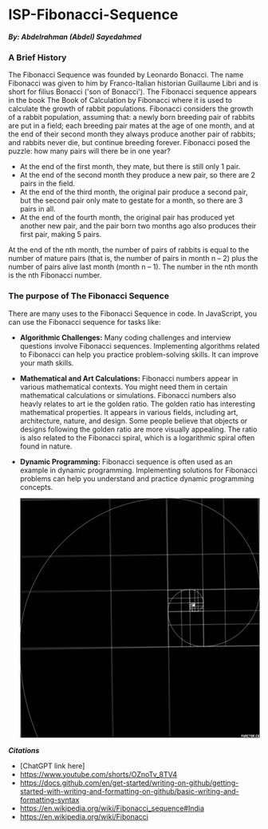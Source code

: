 # ISP-Fibonacci-Sequence
***By: Abdelrahman (Abdel) Sayedahmed***

### A Brief History

The Fibonacci Sequence was founded by Leonardo Bonacci. The name Fibonacci was given to him by Franco-Italian historian Guillaume Libri and is short for filius Bonacci ('son of Bonacci'). The Fibonacci sequence appears in the book The Book of Calculation by Fibonacci where it is used to calculate the growth of rabbit populations. Fibonacci considers the growth of a rabbit population, assuming that: a newly born breeding pair of rabbits are put in a field; each breeding pair mates at the age of one month, and at the end of their second month they always produce another pair of rabbits; and rabbits never die, but continue breeding forever. Fibonacci posed the puzzle: how many pairs will there be in one year? 

- At the end of the first month, they mate, but there is still only 1 pair.
- At the end of the second month they produce a new pair, so there are 2 pairs in the field.
- At the end of the third month, the original pair produce a second pair, but the second pair only mate to gestate for a month, so there are 3 pairs in all.
- At the end of the fourth month, the original pair has produced yet another new pair, and the pair born two months ago also produces their first pair, making 5 pairs.

At the end of the nth month, the number of pairs of rabbits is equal to the number of mature pairs (that is, the number of pairs in month n – 2) plus the number of pairs alive last month (month n – 1). The number in the nth month is the nth Fibonacci number.

### The purpose of The Fibonacci Sequence

There are many uses to the Fibonacci Sequence in code. In JavaScript, you can use the Fibonacci sequence for tasks like:

- **Algorithmic Challenges:** Many coding challenges and interview questions involve Fibonacci sequences. Implementing algorithms related to Fibonacci can help you practice problem-solving skills. It can improve your math skills.

- **Mathematical and Art Calculations:** Fibonacci numbers appear in various mathematical contexts. You might need them in certain mathematical calculations or simulations. Fibonacci numbers also heavly relates to art ie the golden ratio. The golden ratio has interesting mathematical properties. It appears in various fields, including art, architecture, nature, and design. Some people believe that objects or designs following the golden ratio are more visually appealing. The ratio is also related to the Fibonacci spiral, which is a logarithmic spiral often found in nature.

- **Dynamic Programming:** Fibonacci sequence is often used as an example in dynamic programming. Implementing solutions for Fibonacci problems can help you understand and practice dynamic programming concepts.

    ![Fibonnaci Spiral](photos/fibonacci_spiral.gif)

***Citations***
- [ChatGPT link here]
- https://www.youtube.com/shorts/OZnoTv_8TV4
- https://docs.github.com/en/get-started/writing-on-github/getting-started-with-writing-and-formatting-on-github/basic-writing-and-formatting-syntax
- https://en.wikipedia.org/wiki/Fibonacci_sequence#India
- https://en.wikipedia.org/wiki/Fibonacci